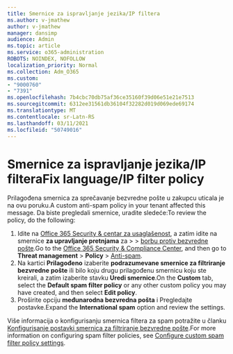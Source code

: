 ```yaml
---
title: Smernice za ispravljanje jezika/IP filtera
ms.author: v-jmathew
author: v-jmathew
manager: dansimp
audience: Admin
ms.topic: article
ms.service: o365-administration
ROBOTS: NOINDEX, NOFOLLOW
localization_priority: Normal
ms.collection: Adm_O365
ms.custom:
- "9000760"
- "7391"
ms.openlocfilehash: 7b4cbc70db75af36ce35160f39d06e51e21e7513
ms.sourcegitcommit: 6312ee31561db36104f32282d019d069ede69174
ms.translationtype: MT
ms.contentlocale: sr-Latn-RS
ms.lasthandoff: 03/11/2021
ms.locfileid: "50749016"
---
```

# <a name="fix-languageip-filter-policy"></a><span data-ttu-id="16ff8-102">Smernice za ispravljanje jezika/IP filtera</span><span class="sxs-lookup"><span data-stu-id="16ff8-102">Fix language/IP filter policy</span></span>

<span data-ttu-id="16ff8-103">Prilagođena smernica za sprečavanje bezvredne pošte u zakupcu uticala je na ovu poruku.</span><span class="sxs-lookup"><span data-stu-id="16ff8-103">A custom anti-spam policy in your tenant affected this message.</span></span> <span data-ttu-id="16ff8-104">Da biste pregledali smernice, uradite sledeće:</span><span class="sxs-lookup"><span data-stu-id="16ff8-104">To review the policy, do the following:</span></span>

1. <span data-ttu-id="16ff8-105">Idite na [Office 365 Security & centar za usaglašenost](https://go.microsoft.com/fwlink/p/?linkid=2077143), a zatim idite na smernice **za upravljanje pretnjama** za  >    >  [borbu protiv bezvredne pošte](https://go.microsoft.com/fwlink/?linkid=2101518).</span><span class="sxs-lookup"><span data-stu-id="16ff8-105">Go to the [Office 365 Security & Compliance Center](https://go.microsoft.com/fwlink/p/?linkid=2077143), and then go to **Threat management** > **Policy** > [Anti-spam](https://go.microsoft.com/fwlink/?linkid=2101518).</span></span>
2. <span data-ttu-id="16ff8-106">Na kartici **Prilagođeno** izaberite **podrazumevane smernice za filtriranje bezvredne pošte** ili bilo koju drugu prilagođenu smernicu koju ste kreirali, a zatim izaberite stavku **Uredi smernice**.</span><span class="sxs-lookup"><span data-stu-id="16ff8-106">On the **Custom** tab, select the **Default spam filter policy** or any other custom policy you may have created, and then select **Edit policy**.</span></span>
3. <span data-ttu-id="16ff8-107">Proširite opciju **međunarodna bezvredna pošta** i Pregledajte postavke.</span><span class="sxs-lookup"><span data-stu-id="16ff8-107">Expand the **International spam** option and review the settings.</span></span>

<span data-ttu-id="16ff8-108">Više informacija o konfigurisanju smernica filtera za spam potražite u članku [Konfigurisanje postavki smernica za filtriranje bezvredne pošte](https://go.microsoft.com/fwlink/?linkid=2101054).</span><span class="sxs-lookup"><span data-stu-id="16ff8-108">For more information on configuring spam filter policies, see [Configure custom spam filter policy settings](https://go.microsoft.com/fwlink/?linkid=2101054).</span></span>
